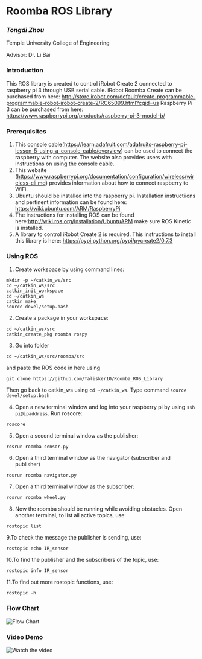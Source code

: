 # Roomba ROS Library

### **_Tongdi Zhou_** 

  Temple University College of Engineering

  Advisor: Dr. Li Bai

### Introduction

This ROS library is created to control iRobot Create 2 connected to raspberry pi 3 through USB serial cable.
iRobot Roomba Create can be purchased from here: http://store.irobot.com/default/create-programmable-programmable-robot-irobot-create-2/RC65099.html?cgid=us
Raspberry Pi 3 can be purchased from here: https://www.raspberrypi.org/products/raspberry-pi-3-model-b/

### Prerequisites
1. This console cable(https://learn.adafruit.com/adafruits-raspberry-pi-lesson-5-using-a-console-cable/overview) can be used to connect the raspberry with computer. The website also provides users with instructions on using the console cable.
2. This website (https://www.raspberrypi.org/documentation/configuration/wireless/wireless-cli.md) provides information about how to connect raspberry to WiFi.
3. Ubuntu should be installed into the raspberry pi. Installation instructiions and pertinent information can be found here: https://wiki.ubuntu.com/ARM/RaspberryPi
4. The instructions for installing ROS can be found here:http://wiki.ros.org/Installation/UbuntuARM make sure ROS Kinetic is installed.
5. A library to control iRobot Create 2 is required. This instructions to install this library is here: https://pypi.python.org/pypi/pycreate2/0.7.3

### Using ROS
1. Create workspace by using command lines:
```
mkdir -p ~/catkin_ws/src
cd ~/catkin_ws/src
catkin_init_workspace
cd ~/catkin_ws
catkin_make
source devel/setup.bash
```
2. Create a package in your workspace:
```
cd ~/catkin_ws/src
catkin_create_pkg roomba rospy
```
3. Go into folder 
```
cd ~/catkin_ws/src/roomba/src
```
and paste the ROS code in here using 
```
git clone https://github.com/Talisker10/Roomba_ROS_Library
```
Then go back to catkin_ws using `cd ~/catkin_ws`. Type command `source devel/setup.bash`

4. Open a new terminal window and log into your raspberry pi by using `ssh pi@ipaddress`. Run roscore: 
```
roscore
```
5. Open a second terminal window as the publisher: 
```
rosrun roomba sensor.py
```
6. Open a third terminal window as the navigator (subscriber and publisher)
```
rosrun roomba navigator.py
```
7. Open a third terminal window as the subscriber: 
```
rosrun roomba wheel.py
```
8. Now the roomba should be running while avoiding obstacles. Open another terminal, to list all active topics, use:
```
rostopic list
```
9.To check the message the publisher is sending, use:
```
rostopic echo IR_sensor
```
10.To find the publisher and the subscribers of the topic, use:
```
rostopic info IR_sensor
```
11.To find out more rostopic functions, use:
```
rostopic -h
```
### Flow Chart
![Flow Chart](https://github.com/Talisker10/Roomba_ROS_Library/blob/master/Figures/Flow%20Chart.jpg)

### Video Demo
![Watch the video](https://www.youtube.com/watch?v=T978V-y5D40)
